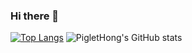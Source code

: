 ### Hi there 👋

<!--
**PigletHong/PigletHong** is a ✨ _special_ ✨ repository because its `README.md` (this file) appears on your GitHub profile.

Here are some ideas to get you started:

- 🔭 I’m currently working on ...
- 🌱 I’m currently learning ...
- 👯 I’m looking to collaborate on ...
- 🤔 I’m looking for help with ...
- 💬 Ask me about ...
- 📫 How to reach me: ...
- 😄 Pronouns: ...
- ⚡ Fun fact: ...
-->

[![Top Langs](https://github-readme-stats.vercel.app/api/top-langs/?username=PigletHong&langs_count=5&layout=compact)](https://github.com/PigletHong/github-readme-stats)
![PigletHong's GitHub stats](https://github-readme-stats.vercel.app/api?username=PigletHong&theme=vue&show_icons=true)
